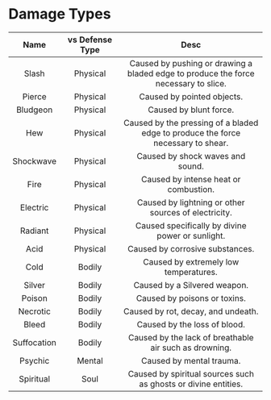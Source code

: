 # Damage Types

|    Name    | vs Defense Type |                                        Desc                                        |
| :---------: | :--------------: | :---------------------------------------------------------------------------------: |
|    Slash    |     Physical     | Caused by pushing or drawing a bladed edge to produce the force necessary to slice. |
|   Pierce   |     Physical     |                             Caused by pointed objects.                             |
|  Bludgeon  |     Physical     |                               Caused by blunt force.                               |
|     Hew     |     Physical     |  Caused by the pressing of a bladed edge to produce the force necessary to shear.  |
|  Shockwave  |     Physical     |                          Caused by shock waves and sound.                          |
|    Fire    |     Physical     |                        Caused by intense heat or combustion.                        |
|  Electric  |     Physical     |                Caused by lightning or other sources of electricity.                |
|   Radiant   |     Physical     |                  Caused specifically by divine power or sunlight.                  |
|    Acid    |     Physical     |                           Caused by corrosive substances.                           |
|    Cold    |      Bodily      |                        Caused by extremely low temperatures.                        |
|   Silver   |      Bodily      |                            Caused by a Silvered weapon.                            |
|   Poison   |      Bodily      |                            Caused by poisons or toxins.                            |
|  Necrotic  |      Bodily      |                         Caused by rot, decay, and undeath.                         |
|    Bleed    |      Bodily      |                            Caused by the loss of blood.                            |
| Suffocation |      Bodily      |               Caused by the lack of breathable air such as drowning.               |
|   Psychic   |      Mental      |                              Caused by mental trauma.                              |
|  Spiritual  |       Soul       |           Caused by spiritual sources such as ghosts or divine entities.           |
